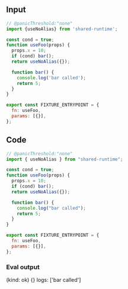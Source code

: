 
## Input

```javascript
// @panicThreshold:"none"
import {useNoAlias} from 'shared-runtime';

const cond = true;
function useFoo(props) {
  props.x = 10;
  if (cond) bar();
  return useNoAlias({});

  function bar() {
    console.log('bar called');
    return 5;
  }
}

export const FIXTURE_ENTRYPOINT = {
  fn: useFoo,
  params: [{}],
};

```

## Code

```javascript
// @panicThreshold:"none"
import { useNoAlias } from "shared-runtime";

const cond = true;
function useFoo(props) {
  props.x = 10;
  if (cond) bar();
  return useNoAlias({});

  function bar() {
    console.log("bar called");
    return 5;
  }
}

export const FIXTURE_ENTRYPOINT = {
  fn: useFoo,
  params: [{}],
};

```
      
### Eval output
(kind: ok) {}
logs: ['bar called']